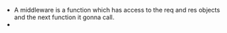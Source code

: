 - A middleware is a function which has access to the req and res objects and the next function it gonna call.
-